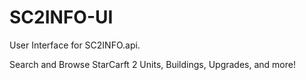  # SC2INFO-UI

 User Interface for SC2INFO.api.

 Search and Browse StarCarft 2 Units, Buildings, Upgrades, and more!
 